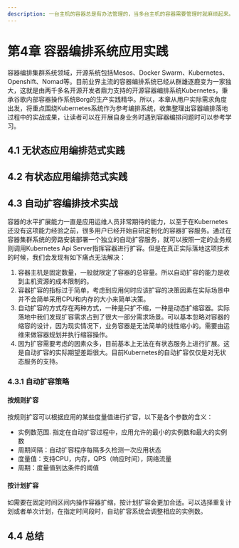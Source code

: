 ```yaml
---
description: 一台主机的容器总是有办法管理的，当多台主机的容器需要管理时就麻烦起来。
---
```


# 第4章 容器编排系统应用实践

容器编排集群系统领域，开源系统包括Mesos、Docker Swarm、Kubernetes、Openshift、Nomad等。目前业界主流的容器编排系统已经从群雄逐鹿变为一家独大，这就是由两千多名开源开发者鼎力支持的开源容器编排系统Kubernetes，秉承谷歌内部容器操作系统Borg的生产实践精华。所以，本章从用户实际需求角度出发，将重点围绕Kubernetes系统作为参考编排系统，收集整理出容器编排落地过程中的实战成果，让读者可以在开展自身业务时遇到容器编排问题时可以参考学习。

## 4.1 无状态应用编排范式实践

## 4.2 有状态应用编排范式实践

## 4.3 自动扩容编排技术实战

容器的水平扩展能力一直是应用运维人员非常期待的能力，以至于在Kubernetes还没有这项能力经验之前，很多用户已经开始自研定制化的容器扩容服务。通过在容器集群系统的旁路安装部署一个独立的自动扩容服务，就可以按照一定的业务规则调用Kubernetes Api Server指挥容器进行扩容。但是在真正实际落地这项技术的时候，我们会发现有如下痛点无法解决：

1. 容器主机是固定数量，一般就限定了容器的总容量。所以自动扩容的能力是收到主机资源的成本限制的。
2. 容器扩容的指标过于简单，考虑到应用何时应该扩容的决策因素在实际场景中并不会简单采用CPU和内存的大小来简单决策。
3. 自动扩容的方式存在两种方式，一种是只扩不缩，一种是动态扩缩容器。实际落地中我们发现扩容需求占到了很大一部分需求场景。可以基本忽略对容器的缩容的设计，因为现实情况下，业务容器是无法简单的线性缩小的。需要由运维来做容器规划并执行缩容操作。
4. 因为扩容需要考虑的因素众多，目前基本上无法在有状态服务上进行扩展。这是自动扩容的实际期望差距很大。目前Kubernetes的自动扩容仅仅是对无状态服务的支持。

### 4.3.1 自动扩容策略

#### 按规则扩容

按规则扩容可以根据应用的某些度量值进行扩容，以下是各个参数的含义：

* 实例数范围. 指定在自动扩容过程中，应用允许的最小的实例数和最大的实例数
* 周期间隔：自动扩容程序每隔多久检测一次应用状态
* 度量值：支持CPU，内存，QPS（响应时间），网络流量
* 周期：度量值到达条件的阈值

#### 按计划扩容

如需要在固定时间区间内操作容器扩缩，按计划扩容会更加合适。可以选择重复计划或者单次计划，在指定时间段时，自动扩容系统会调整相应的实例数。





## 4.4 总结



